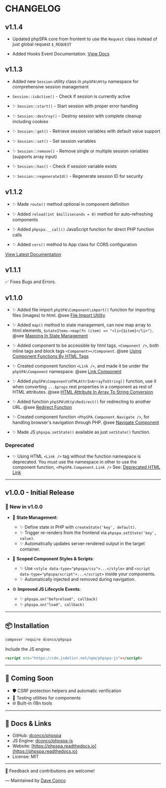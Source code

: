 # CHANGELOG

## v1.1.4

- Updated phpSPA core from frontent to use the `Request` class instead of just global request `$_REQUEST`

- Added Hooks Event Documentation. [View Docs](https://phpspa.readthedocs.io/en/latest/hooks-event.md)

## v1.1.3

-  Added new `Session` utility class in `phpSPA\Http` namespace for comprehensive session management

-  `Session::isActive()` - Check if session is currently active

-  ✨ `Session::start()` - Start session with proper error handling

-  ✨ `Session::destroy()` - Destroy session with complete cleanup including cookies

-  ✨ `Session::get()` - Retrieve session variables with default value support

-  ✨ `Session::set()` - Set session variables

-  ✨ `Session::remove()` - Remove single or multiple session variables (supports array input)

-  ✨ `Session::has()` - Check if session variable exists

-  ✨ `Session::regenerateId()` - Regenerate session ID for security

## v1.1.2

-  ✨ Made `route()` method optional in component definition

-  ✨ Added `reload(int $milliseconds = 0)` method for auto-refreshing components

-  ✨ Added `phpspa.__call()` JavaScript function for direct PHP function calls

-  ✨ Added `cors()` method to App class for CORS configuration

[View Latest Documentation](https://phpspa.readthedocs.io/en/latest/v1.1.2)

## v1.1.1

✅ Fixes Bugs and Errors.

## v1.1.0

-  ✨ Added file import `phpSPA\Component\import()` function for importing files (images) to html. @see [File Import Utility](https://phpspa.readthedocs.io/en/latest/v1.1/1-file-import-utility)

-  ✨ Added `map()` method to state management, can now map array to html elements, `$stateItems->map(fn (item) => "<li>{$item}</li>")`. @see [Mapping In State Management](https://phpspa.readthedocs.io/en/latest/v1.1/2-mapping-in-state-management)

-  ✨ Added component to be accessible by html tags, `<Component />`, both inline tags and block tags `<Component></Component`. @see [Using Component Functions By HTML Tags](https://phpspa.readthedocs.io/en/latest/v1.1/3-using-component-functions-by-html-tags)

-  ✨ Created component function `<Link />`, and made it be under the `phpSPA\Component` namespace. @see [Link Component](https://phpspa.readthedocs.io/en/latest/v1.1/4-link-component)

-  ✨ Added `phpSPA\Component\HTMLAttrInArrayToString()` function, use it when converting `...$props` rest properties in a component as rest of HTML attributes. @see [HTML Attribute In Array To String Conversion](https://phpspa.readthedocs.io/en/latest/v1.1/5-html-attr-in-array-to-string-function)

-  ✨ Added function `phpSPA\Http\Redirect()` for redirecting to another URL. @see [Redirect Function](https://phpspa.readthedocs.io/en/latest/v1.1/6-redirect-function.md)

-  ✨ Created component function `<PhpSPA.Component.Navigate />`, for handling browser's navigation through PHP. @see [Navigate Component](https://phpspa.readthedocs.io/en/latest/v1.1/7-navigate-component.md)

-  ✨ Made JS `phpspa.setState()` available as just `setState()` function.

### Deprecated

-  ✨ Using HTML `<Link />` tag without the function namespace is deprecated. You must use the namespace in other to use the component function, `<PhpSPA.Component.Link />` See: [Deprecated HTML Link](https://phpspa.readthedocs.io/en/latest/v1.1/4-link-component/#deprecated)

---

## v1.0.0 - Initial Release

### 🧠 New in v1.0.0

-  🌟 **State Management**:

   -  ✨ Define state in PHP with `createState('key', default)`.
   -  ✨ Trigger re-renders from the frontend via `phpspa.setState('key', value)`.
   -  ✨ Automatically updates server-rendered output in the target container.

-  🧩 **Scoped Component Styles & Scripts**:

   -  ✨ Use `<style data-type="phpspa/css">...</style>` and `<script data-type="phpspa/script">...</script>` inside your components.
   -  ✨ Automatically injected and removed during navigation.

-  ⚙️ **Improved JS Lifecycle Events**:

   -  ✨ `phpspa.on("beforeload", callback)`
   -  ✨ `phpspa.on("load", callback)`

---

## 📦 Installation

```bash
composer require dconco/phpspa
```

Include the JS engine:

```html
<script src="https://cdn.jsdelivr.net/npm/phpspa-js"></script>
```

---

## 🧱 Coming Soon

-  🛡️ CSRF protection helpers and automatic verification
-  🧪 Testing utilities for components
-  🌐 Built-in i18n tools

---

## 📘 Docs & Links

-  GitHub: [dconco/phpspa](https://github.com/dconco/phpspa)
-  JS Engine: [dconco/phpspa-js](https://github.com/dconco/phpspa-js)
-  Website: [https://phpspa.readthedocs.io](https://phpspa.readthedocs.io)
-  License: MIT

---

💬 Feedback and contributions are welcome!

— Maintained by [Dave Conco](https://github.com/dconco)
